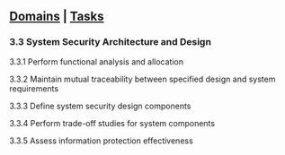 [Domains](../index.md) | [Tasks](index.md)
---
### 3.3 System Security Architecture and Design

3.3.1 Perform functional analysis and allocation

3.3.2 Maintain mutual traceability between specified design and system requirements

3.3.3 Define system security design components

3.3.4 Perform trade-off studies for system components

3.3.5 Assess information protection effectiveness
